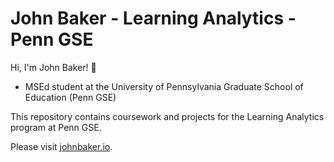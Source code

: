 # John Baker - Learning Analytics - Penn GSE

Hi, I'm John Baker! 👋
- MSEd student at the University of Pennsylvania Graduate School of Education (Penn GSE)

This repository contains coursework and projects for the Learning Analytics program at Penn GSE.

Please visit [johnbaker.io](https://www.johnbaker.io/).
